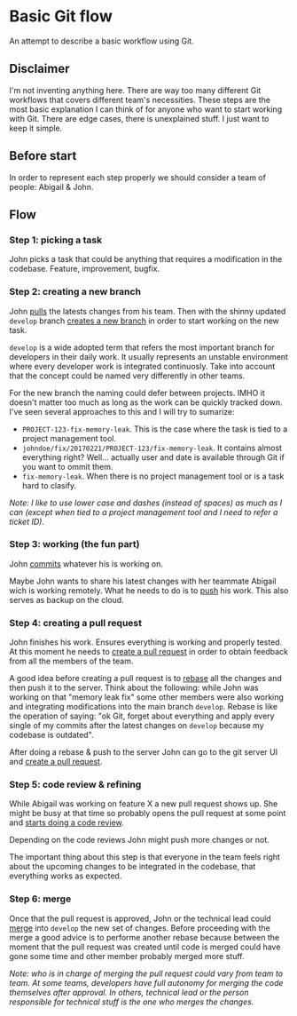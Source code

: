 # Basic Git flow

An attempt to describe a basic workflow using Git.

## Disclaimer

I'm not inventing anything here. There are way too many different Git workflows that covers different team's necessities. These steps are the most basic explanation I can think of for anyone who want to start working with Git. There are edge cases, there is unexplained stuff. I just want to keep it simple.

## Before start

In order to represent each step properly we should consider a team of people: Abigail & John.

## Flow

### Step 1: picking a task

John picks a task that could be anything that requires a modification in the codebase. Feature, improvement, bugfix.

### Step 2: creating a new branch

John [pulls](https://git-scm.com/docs/git-pull) the latests changes from his team. Then with the shinny updated `develop` branch [creates a new branch](https://git-scm.com/docs/git-checkout) in order to start working on the new task.

`develop` is a wide adopted term that refers the most important branch for developers in their daily work. It usually represents an unstable environment where every developer work is integrated continuosly. Take into account that the concept could be named very differently in other teams.

For the new branch the naming could defer between projects. IMHO it doesn't matter too much as long as the work can be quickly tracked down. I've seen several approaches to this and I will try to sumarize:

- `PROJECT-123-fix-memory-leak`. This is the case where the task is tied to a project management tool.
- `johndoe/fix/20170221/PROJECT-123/fix-memory-leak`. It contains almost everything right? Well... actually user and date is available through Git if you want to ommit them.
- `fix-memory-leak`. When there is no project management tool or is a task hard to clasify.

_Note: I like to use lower case and dashes (instead of spaces) as much as I can (except when tied to a project management tool and I need to refer a ticket ID)._

### Step 3: working (the fun part)

John [commits](https://git-scm.com/docs/git-commit) whatever his is working on.

Maybe John wants to share his latest changes with her teammate Abigail wich is working remotely. What he needs to do is to [push](https://git-scm.com/docs/git-push) his work. This also serves as backup on the cloud.

### Step 4: creating a pull request

John finishes his work. Ensures everything is working and properly tested. At this moment he needs to [create a pull request](https://blog.alphasmanifesto.com/2016/07/11/how-to-create-a-good-pull-request/) in order to obtain feedback from all the members of the team.

A good idea before creating a pull request is to [rebase](https://git-scm.com/docs/git-rebase) all the changes and then push it to the server. Think about the following: while John was working on that "memory leak fix" some other members were also working and integrating modifications into the main branch `develop`. Rebase is like the operation of saying: "ok Git, forget about everything and apply every single of my commits after the latest changes on `develop` because my codebase is outdated".

After doing a rebase & push to the server John can go to the git server UI and [create a pull request](https://blog.alphasmanifesto.com/2016/07/11/how-to-create-a-good-pull-request/).

### Step 5: code review & refining

While Abigail was working on feature X a new pull request shows up. She might be busy at that time so probably opens the pull request at some point and [starts doing a code review](https://blog.alphasmanifesto.com/2016/11/17/how-to-perform-a-good-code-review/).

Depending on the code reviews John might push more changes or not.

The important thing about this step is that everyone in the team feels right about the upcoming changes to be integrated in the codebase, that everything works as expected.

### Step 6: merge

Once that the pull request is approved, John or the technical lead could [merge](https://git-scm.com/docs/git-merge) into `develop` the new set of changes. Before proceeding with the merge a good advice is to performe another rebase because between the moment that the pull request was created until code is merged could have gone some time and other member probably merged more stuff.

_Note: who is in charge of merging the pull request could vary from team to team. At some teams, developers have full autonomy for merging the code themselves after approval. In others, technical lead or the person responsible for technical stuff is the one who merges the changes._
